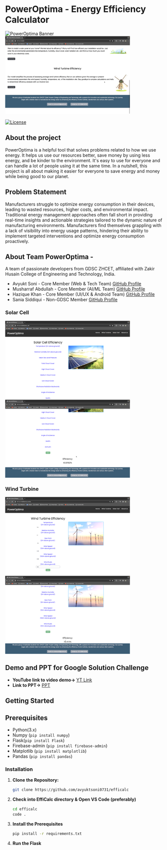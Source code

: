 # PowerOptima - Energy Efficiency Calculator

<p float="left">
  <img src="https://github.com/avyuktsoni0731/efficalc/blob/main/images/1.png" alt="PowerOptima Banner" width="400px">
  <img src="https://github.com/avyuktsoni0731/efficalc/blob/main/images/6.png" alt="PowerOptima Banner" width="400px">
</p>

[![License](https://img.shields.io/badge/License-MIT-blue.svg)](https://opensource.org/licenses/MIT)

## About the project 
PowerOptima is a helpful tool that solves problems related to how we use energy. It helps us use our resources better, save money by using less energy, and be kinder to the environment. It's easy to use for everyone and can handle a lot of people using it at the same time. In a nutshell, this project is all about making it easier for everyone to save energy and money while being good to our planet.

## Problem Statement
Manufacturers struggle to optimize energy consumption in their devices, leading to wasted resources, higher costs, and environmental impact. Traditional energy management approaches often fall short in providing real-time insights and actionable strategies tailored to the dynamic nature of manufacturing environments. Manufacturers find themselves grappling with a lack of visibility into energy usage patterns, hindering their ability to implement targeted interventions and optimize energy consumption proactively.

## About Team PowerOptima - 
A team of passionate developers from GDSC ZHCET, affiliated with Zakir Husain College of Engineering and Technology, India.
- Avyukt Soni - Core Member (Web & Tech Team) [GitHub Profile](https://github.com/avyuktsoni0731)
- Musharraf Abdullah - Core Member (AI/ML Team) [GitHub Profile](https://github.com/Hazique007)
- Hazique Khan - Core Member (UI/UX & Android Team) [GitHub Profile](https://github.com/mush-abd)
- Sania Siddiqui - Non-GDSC Member [GitHub Profile](https://github.com/saniasiddiqui231)

### Solar Cell
<p float="left">
  <img src="https://github.com/avyuktsoni0731/efficalc/blob/main/images/2.png" alt="PowerOptima Banner" width="400px">
  <img src="https://github.com/avyuktsoni0731/efficalc/blob/main/images/3.png" alt="PowerOptima Banner" width="400px">
</p>

### Wind Turbine
<p float="left">
  <img src="https://github.com/avyuktsoni0731/efficalc/blob/main/images/4.png" alt="PowerOptima Banner" width="400px">
  <img src="https://github.com/avyuktsoni0731/efficalc/blob/main/images/5.png" alt="PowerOptima Banner" width="400px">
</p>

  
## Demo and PPT for Google Solution Challenge

- **YouTube link to video demo->** [YT Link](https://youtu.be/vJA06WuAZdM)
- **Link to PPT->** [PPT](https://docs.google.com/presentation/d/1yHybj-3R9_eyHCjUuBTvJ18JM1mCZ91Y/edit?usp=drive_link&ouid=110931807220489325160&rtpof=true&sd=true)

## Getting Started

## Prerequisites

- Python(3.x)
- Numpy (```pip install numpy```)
- Flask(```pip install Flask```)
- Firebase-admin (```pip install firebase-admin```)
- Matplotlib (```pip install matplotlib```)
- Pandas (```pip install pandas```)

### Installation

1. **Clone the Repository:**

   ```bash
   git clone https://github.com/avyuktsoni0731/efficalc
2. **Check into EffiCalc directory & Open VS Code (preferably)**
   ```bash
   cd efficalc
   code .

3. **Install the Prerequisites**
   ```bash
   pip install -r requirements.txt
   ```
4. **Run the Flask**
